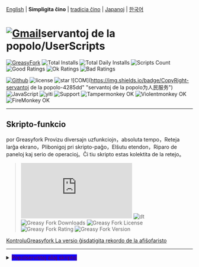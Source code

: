 [English](/en/scripts/497346 "Greasyfork Utility Toolkit") | **Simpligita ĉino** | [tradicia ĉino](/zh-TW/scripts/497346 "Greasyfork Utility Toolkit") | [Japanoj](/ja/scripts/497346 "Greasyfork Utility Toolkit") | [한국어](/ko/scripts/497346 "Greasyfork Utility Toolkit")

# [![Gmail](https://img.shields.io/badge/Contact-Gmail-yellow?svg&)](mailto:toniaiwanowskiskr47@gmail.com)servantoj de la popolo/UserScripts

[![GreasyFork](https://img.shields.io/static/v1?label=%20&message=GreasyFork&style=flat-square&labelColor=7B0000&color=960000&logo=data:image/png;base64,iVBORw0KGgoAAAANSUhEUgAAABAAAAAQCAYAAAAf8/9hAAAABmJLR0QA/wD/AP+gvaeTAAAACXBIWXMAAAsTAAALEwEAmpwYAAAAB3RJTUUH3ggEBCQHM3fXsAAAAVdJREFUOMudkz2qwkAUhc/goBaGJBgUtBCZyj0ILkpwAW7Bws4yO3AHLiCtEFD8KVREkoiFxZzX5A2KGfN4F04zMN+ce+5c4LMUgDmANYBnrnV+plBSi+FwyHq9TgA2LQpvCiEiABwMBtzv95RSfoNEHy8DYBzHrNVqVEr9BWKcqNFoxF6vx3a7zc1mYyC73a4MogBg7vs+z+czO50OW60Wt9stK5UKp9Mpj8cjq9WqDTBHnjAdxzGQZrPJw+HA31oulzbAWgLoA0CWZVBKIY5jzGYzdLtdE9DlcrFNrY98zobqOA6TJKHW2jg4nU5sNBpFDp6mhVe5?svg&VasUwDHm9Xqm15u12o+/7Hy0gD8KatOd5vN/v1FozTVN6nkchxFuI6hsAAIMg4OPxMJCXdtTbR7JJCMEgCJhlGUlyPB4XfumozInrupxMJpRSRtZlKoNYl+m/6/wDuWAjtPfsQuwAAAAASUVORK5CYII= "Greasyfork")](https://greasyfork.org/users/1169082)
![Total Installs](https://img.shields.io/badge/dynamic/json?color=0084ff&label=Total%20Installs&query=$.totalInstalls&url=https://raw.githubusercontent.com/10086100886/UserScripts/main/docs/total_installs.json)
![Total Daily Installs](https://img.shields.io/badge/dynamic/json?color=0084ff&label=Total%20Daily%20Installs&query=$.totalDailyInstalls&url=https://raw.githubusercontent.com/10086100886/UserScripts/main/docs/total_installs.json)
![Scripts Count](https://img.shields.io/badge/dynamic/json?color=1E90FF&label=Scripts%20Count&query=$.numScripts&url=https://raw.githubusercontent.com/10086100886/UserScripts/main/docs/total_installs.json)
![Good Ratings](https://img.shields.io/badge/dynamic/json?color=4CAF50&label=Good%20Ratings&query=$.totalGoodRatings&url=https://raw.githubusercontent.com/10086100886/UserScripts/main/docs/total_installs.json)
![Ok Ratings](https://img.shields.io/badge/dynamic/json?color=FF9800&label=Ok%20Ratings&query=$.totalOkRatings&url=https://raw.githubusercontent.com/10086100886/UserScripts/main/docs/total_installs.json)
![Bad Ratings](https://img.shields.io/badge/dynamic/json?color=F44336&label=Bad%20Ratings&query=$.totalBadRatings&url=https://raw.githubusercontent.com/10086100886/UserScripts/main/docs/total_installs.json)

[![Github](https://img.shields.io/badge/Github-100000?svg&logo=github&logoColor=white)](https://github.com/10086100886/)
![license](https://img.shields.io/github/license/10086100886/UserScripts?svg&style=flat-square&color=4285dd&logo=github)
![star](https://img.shields.io/github/forks/10086100886/UserScripts?svg&style=flat-square&label=Fork&color=4285dd&logo=github" "Nombro de kopioj")
![COM](https://img.shields.io/badge/CopyRight-servantoj de la popolo-4285dd" "servantoj de la popolo为人民服务")
![JavaScript](https://img.shields.io/badge/JavaScript-323330?svg&logo=javascript&logoColor=F7DF1E "JavaScript")
![yiti](https://img.shields.io/github/issues/10086100886/UserScripts/github-chinese?style=flat-square&logo=github&label=Issue "afero")
![Support](https://img.shields.io/badge/Support-Chrome%7CFirefox%7CEdge-blue?svg&)
![**Tampermonkey OK**](https://img.shields.io/badge/Tampermonkey-OK-006989?labelColor=012A36)
![**Violentmonkey OK**](https://img.shields.io/badge/Violentmonkey-OK-006989?labelColor=4B3F72)
![**FireMonkey OK**](https://img.shields.io/badge/FireMonkey-OK-006989?labelColor=885053)

---

## Skripto-funkcio

por Greasyfork Provizu diversajn uzfunkciojn，absoluta tempo，Reteja larĝa ekrano，Plibonigoj pri skripto-paĝo，Elŝutu etendon，Riparo de paneloj kaj serio de operacioj。Ĉi tiu skripto estas kolektita de la retejo。
>![size](https://img.shields.io/github/size/10086100886/UserScripts/Greasyfork%20Utility%20Toolkit.user.js?color=%23990000)
![dt](https://img.shields.io/greasyfork/dt/497346?color=%23990000&label=Installs)
![Greasy Fork Downloads](https://img.shields.io/greasyfork/dd/497346?color=%23990000)
![Greasy Fork License](https://img.shields.io/greasyfork/l/497346?color=%23990000)
![Greasy Fork Rating](https://img.shields.io/greasyfork/rating-count/497346?color=%23990000)
![Greasy Fork Version](https://img.shields.io/greasyfork/v/497346?color=%23990000)

  <p><a href="#:~:text=Ĝisdatigu informojn">KontroluGreasyfork La versio ĝisdatigita rekordo de la afiŝofaristo</a></p>

---

<details>
    <summary><mark style="background-color: rgb(17, 0, 255); color: rgb(122, 11, 39);">Popolservistoj aliaj skriptoj</mark></summary>
    <table>
        <thead>
            <tr>
                <th>Skriptonomo</th>
                <th>Skriptopriskribo</th>
                <th>GitHub</th>
                <th>Greasyfork</th>
            </tr>
        </thead>
        <tbody>
            <tr>
                <td><a href="/zh-CN/scripts/497346" target="_blank"><strong>Greasyfork Glua metiisto</strong></a></td>
                <td>Plibonigigreasyfork,Kopiu kodon，Elŝuto de skripto，Preciza tempo al sekundoj，Hejmpaĝo purigado，Diskuti unu-klakan raporton，Skripto listo saltkodo aldonita elŝuto Beligu vidi kodon kaj montri referencdosierojn，montri skripto-ikonon，Saltu al plenkreskaj skriptoj kaj aliaj operacioj</td>
                <td><a
                        href="https://raw.githubusercontent.com/10086100886/UserScripts/main/Greasyfork%20Utility%20Toolkit.user.js">Instali</a>
                </td>
                <td><a href="https://update.greasyfork.org/scripts/497346.user.js"><img
                            src="https://img.shields.io/greasyfork/dt/497346?color=%23990000&label=Installs"><br>Instali</a>
                </td>
            </tr>
            <tr>

                <td><a href="/zh-CN/scripts/497403" target="_blank"><strong>Kopiu rajtigita modifita versio</strong></a></td>
                <td>Malpermesu retpaĝojn de feko en redaktitaj versioj，verda por liberigo，ruĝa malpermeso，oranĝaj provizoraj direktoj</td>
                <td><a
                        href="https://raw.githubusercontent.com/10086100886/UserScripts/main/clipboard.user.js">Instali</a>
                </td>
                <td><a href="https://update.greasyfork.org/scripts/497403.user.js"><img
                            src="https://img.shields.io/greasyfork/dt/497403?color=%23990000&label=Installs"><br>Instali</a>
                </td>
            </tr>
            <tr>

                <td><a href="/zh-CN/scripts/497317" target="_blank"><strong>GreasyforkDetaloj validas por malfermi</strong></a></td>
                <td>La skripto-detaloj estas aldonita. Ĝi taŭgas por aldoni ligilojn Alklaku por malfermi la retpaĝon.，Klaku por kopii</td>
                <td><a
                        href="https://raw.githubusercontent.com/10086100886/UserScripts/main/Greasy%20fork%20link.user.js">Instali</a>
                </td>
                <td><a href="https://update.greasyfork.org/scripts/497317.user.js"><img
                            src="https://img.shields.io/greasyfork/dt/497317?color=%23990000&label=Installs"><br>Instali</a>
                </td>
            </tr>
            <tr>

                <td><a href="/zh-CN/scripts/497346" target="_blank"><strong>Greasyfork ranks</strong></a></td>
                <td>skriptolisto aldoni poentaron</td>
                <td><a
                        href="https://raw.githubusercontent.com/10086100886/UserScripts/main/Greasyfork%20ranks.user.js">Instali</a>
                </td>
                <td></td>
            </tr>
            <tr>

                <td><a href="/zh-CN/scripts/497682" target="_blank"><strong>MissavRezerva Asistanto</strong></a></td>
                <td>missSekurkopio de Ludlisto，Subtenu elŝuti bildojn kaj konservi video-informojn.Eksportu lokan retpaĝon Subtenu eksportadon alwebdav</td>
                <td><a
                        href="https://raw.githubusercontent.com/10086100886/UserScripts/main/missavexplorer.user.js">Instali</a>
                </td>
                <td><a href="https://update.greasyfork.org/scripts/497682.user.js"><img
                            src="https://img.shields.io/greasyfork/dt/497682?color=%23990000&label=Installs"><br>Instali</a>
                </td>
            </tr>
            <tr>

                <td><a href="/zh-CN/scripts/498625" target="_blank"><strong>Remove Link Underlines</strong></a></td>
                <td>Forigu substrekon de retpaĝo</td>
                <td><a
                        href="https://raw.githubusercontent.com/10086100886/UserScripts/main/Remove%20Link%20Underlines.user.js">Instali</a>
                </td>
                <td><a href="https://update.greasyfork.org/scripts/498625.user.js"><img
                            src="https://img.shields.io/greasyfork/dt/498625?color=%23990000&label=Installs"><br>Instali</a>
                </td>
            </tr>
            <tr>

                <td><a href="/zh-CN/scripts/498906" target="_blank"><strong>Emfazu ŝlosilvortojn sur retpaĝoj</strong></a></td>
                <td>Marku tekston sur retpaĝoj</td>
                <td><a
                        href="https://raw.githubusercontent.com/10086100886/UserScripts/main/%E7%BD%91%E9%A1%B5%E9%AB%98%E4%BA%AE%E5%85%B3%E9%94%AE%E5%AD%97%2B.user.js">Instali</a>
                </td>
                <td><a href="https://update.greasyfork.org/scripts/498906.user.js"><img
                            src="https://img.shields.io/greasyfork/dt/498906?color=%23990000&label=Installs"><br>Instali</a>
                </td>
            </tr>
            <tr>

                <td><a href="/zh-CN/scripts/498904" target="_blank"><strong>Script Finder+</strong></a></td>
                <td>Script Finder estas uzanta skripto（userscript），Ĝi helpas vin trovi kaj administri uzantskriptojn en iu ajn retejo</td>
                <td><a
                        href="https://raw.githubusercontent.com/10086100886/UserScripts/main/Script%20Finder%2B.user.js">Instali</a>
                </td>
                <td><a href="https://update.greasyfork.org/scripts/498904.user.js"><img
                            src="https://img.shields.io/greasyfork/dt/498904?color=%23990000&label=Installs"><br>Instali</a>
                </td>
            </tr>
            <tr>

                <td><a href="/zh-CN/scripts/500255" target="_blank"><strong>Alpinglu al supraj kaj malsupraj butonoj</strong></a></td>
                <td>Modifita deGreasyforkuzanta skripto Aldonu suprajn kaj malsuprajn butonojn al retpaĝoj，Faciligas rapidan movon al la supro aŭ malsupro de longaj paĝoj。 Aldonita butono kolorŝanĝo dum rulumado malsupren，3Aŭtomate ĉesas se ne estas movo ene de sekundoj</td>
                <td><a
                        href="https://raw.githubusercontent.com/10086100886/UserScripts/main/%E7%BD%AE%E9%A0%82%E5%92%8C%E7%BD%AE%E5%BA%95%E6%8C%89%E9%88%95.user.js">Instali</a>
                </td>
                <td><a href="https://update.greasyfork.org/scripts/500255.user.js"><img
                            src="https://img.shields.io/greasyfork/dt/500255?color=%23990000&label=Installs"><br>Instali</a>
                </td>
            </tr>
            <tr>

                <td><a href="/zh-CN/scripts/500262" target="_blank"><strong>Bloki specifajn retejojn de serĉrezultoj</strong></a></td>
                <td>Bloki specifajn retejojn de serĉmotorrezultoj，Helpu uzantojn filtri nedeziratajn serĉrezultojn。 Propra enigo blokanta retejon。Formato"-zhihu""-baidu" Uzita por bloki Google serĉenhavon</td>
                <td><a
                        href="https://raw.githubusercontent.com/10086100886/UserScripts/main/%E5%9C%A8%E6%90%9C%E7%B4%A2%E7%BB%93%E6%9E%9C%E4%B8%AD%E5%B1%8F%E8%94%BD%E6%8C%87%E5%AE%9A%E7%AB%99%E7%82%B9.user.js">Instali</a>
                </td>
                <td><a href="https://update.greasyfork.org/scripts/500262.user.js"><img
                            src="https://img.shields.io/greasyfork/dt/500255?color=%23990000&label=Installs"><br>Instali</a>
                </td>
            </tr>
        </tbody>
    </table>
</details>


## Trajtoj
### Skriptodetaloj

- Ŝaltu inter dokumentvido kaj retvido
- Kopiu kodon
- montri skripto-ikonon
- Forigi ikonan kaŝmemoron
- Skripthistorio aldonis instaladon
- Aldoni elŝutan butonon
- Skriptokodo montras linionumeron
- Ordigi skriptoliston laŭ krea dato
- Kopiu biblioteko deklaro
- Montru la nombron da referencitaj dosieroj
- Kopiu mallongan ligilon
- Beligi kodfragmentojn
- Beligi vidkodon

### skriptolisto

- Listigi elŝutojn de instalaĵoj de ekrano
- Ŝlosu lingvajn agordojn
- Montru taksojn
- Montru fontkodon
- Uzu heredan liston
- Montru ĉiujn lingvoskriptojn
- Movu la flankbreton
- Ordigi skriptoliston laŭ krea dato

### Beligi kontrolojn

- Kontrolu plibeligon
- Plibeligu elektajn skatolojn kaj radiobutonajn etikedojn

### Aplikebla al

- Ebligu plibonigon
- malfermu en nova fenestro
- La nombro da skriptoj montrataj en la forumo
- Detaloj validas por malfermi:
  - Forumserĉo
  - Retpaĝo malfermiĝas
  - Pop up prompto

### Hejmpaĝo

- Purigu malnovan enhavon de la hejmpaĝo
- Nombro da tagoj por purigi la hejmpaĝon
- Hejmpaĝo skripto aldono operacio
- Kaŝi lastatempajn komentojn
- Hejmpaĝo montras statistikojn

### Navigada Trinkejo

- Aldonita opcio por publikigi novajn skriptojn
- Saltu al plenkreska skripto
- Ripari navigada trinkejo stilo
- Aldonu al la navigadbreto por malfermi ĉi tiun interfacon
- Navigada stango vicigo

### retejo

- Aŭtomate ebligu plibeligon de koda redakta skatolo
- Malfermu ligilon en nova langeto
- preciza dato
- Maksimumigu retejan retumadon
- Unu-klaka raporto
- loka koda reliefigo
- Kaŝi ikonon
- montri ikonon
- Grayscale legis la komentojn
- Kaŝi legitajn komentojn
- Flanka navigada stango
- Bildo de uzanto de agento

---

## Thank you

### citita skripto

- [Auto Enable Syntax-Highlighting Source Editor](https://greasyfork.org/zh-CN/scripts/22223)
- [Greasyfork in your language](https://greasyfork.org/zh-CN/scripts/6245)
- [Greasyfork optimumigo](https://greasyfork.org/zh-CN/scripts/411837)
- [GreasyFork Copy Code Snippet](https://greasyfork.org/zh-CN/scripts/423726)
- [Download Script Button](https://greasyfork.org/zh-CN/scripts/420872)
- [GreasyFork Script Icon](https://greasyfork.org/zh-CN/scripts/6861)
- [Add "Post a new script" Link](https://greasyfork.org/zh-CN/scripts/450357)
- [Open Scripts List Sorting for Creation Date by Default](https://greasyfork.org/zh-CN/scripts/495477)
- [Absolute Time on GreasyFork](https://greasyfork.org/zh-CN/scripts/470348)
- [faldi greasyfork Eksvalidiĝis diskuto](https://greasyfork.org/scripts/426549/)
- [maximale Fensterbreite auf nutzen](https://greasyfork.org/de/scripts/36037)
- [Toggle HTML View](https://greasyfork.org/de/scripts/471149)
- [GreasyFork Header Style Fix](https://greasyfork.org/zh-CN/scripts/473269)
- [Greasy Fork Dark Theme](https://greasyfork.org/zh-CN/scripts/436913)
- [Greasyfork beligi](https://greasyfork.org/zh-CN/scripts/446849)
- [Greasy Fork Plibonigi](https://greasyfork.org/zh-CN/scripts/467078)
- [Greasy Fork URL Purigado de skriptonomoj](https://greasyfork.org/scripts/431940/)
- [Greasyfork optimumigo](https://greasyfork.org/zh-CN/scripts/475722)
- [Greasy Fork: Mark Script Discussions as Read](https://greasyfork.org/scripts/438010)
- [Greasy Fork Bookmark](https://greasyfork.org/scripts/493406)
- [GreasyFork Raportu spamajn komentojn per unu klako](https://greasyfork.org/scripts/474395)

---

## bilda montrado:

<img src="https://img.xwyue.com/i/2024/07/12/669052994d5f4.png" alt="nav.png" width="800">
<img src="https://img.xwyue.com/i/2024/07/12/66905299aaa1e.png" alt="rep2.png" width="800">
<img src="https://img.xwyue.com/i/2024/07/12/6690529a9d5e5.png" alt="rep1.png" width="800">
<img src="https://img.xwyue.com/i/2024/07/12/6690529c24d9a.png" alt="time.png" width="800">
<img src="https://img.xwyue.com/i/2024/07/12/6690529c57dab.png" alt="user.png" width="800">
<img src="https://img.xwyue.com/i/2024/07/12/6690529c62ebd.png" alt="maxw.png" width="800">
<img src="https://img.xwyue.com/i/2024/07/12/6690529c744ea.png" alt="hidec.png" width="800">
<img src="https://img.xwyue.com/i/2024/07/12/6690529c84351.png" alt="libdown.png" width="800">
<img src="https://img.xwyue.com/i/2024/07/12/6690529ca36ab.png" alt="scriptdet.png" width="800">
<img src="https://img.xwyue.com/i/2024/07/12/6690529cb6d3f.png" alt="scripcode.png" width="800">
<img src="https://img.xwyue.com/i/2024/07/12/6690529cbdc2f.png" alt="code2.png" width="800">
<img src="https://img.xwyue.com/i/2024/07/12/6690529cce8da.png" alt="hisdown.png" width="800">
<img src="https://img.xwyue.com/i/2024/07/12/6690529ccfeab.png" alt="scriptlist.png" width="800">
<img src="https://img.xwyue.com/i/2024/07/12/6690529cd54fc.png" alt="allscriptlist.png" width="800">

---

## Ĝisdatigu informojn
- 2024/7/17 2.2.0.9
  - Pliigas[GreasyFork optimumigo](https://greasyfork.org/zh-CN/scripts/475722)Skripto en duobla kolumna ekrano
  - Pliigas[GreasyFork optimumigo](https://greasyfork.org/zh-CN/scripts/475722)Beligu navigadstangon en
  - Aldoni fiksan retejon flanka agado-stango
- 2024/7/15 2.2.0.8
  
  - Plena tradicia lingvosubteno
- 2024/7/15 2.2.0.7
  
  - Aldonu flankan navigadan stangoŝaltilon
  - Aldonu bildan prokurilon
    - Bilda prokurilo ne funkcias kiam ĝi estas ebligita[GreasyFork optimumigo](https://greasyfork.org/zh-CN/scripts/475722)Bildo foliumante enen
  - Riparis la problemon de bildoj rigardataj ekster la retumilo en porteblaj aparatoj
  - Modifi por aŭtomate kontroli plibeligon dum redaktado de kodo
- 2024/7/14 2.2.0.6
  
  - Aldonita navigada trinkejo ekspansio"Pli"
  - Pliigas[Greasy Fork Plibonigi](https://greasyfork.org/zh-CN/scripts/467078)Flanka navigacia stango enen
  - Plibonigu subtenon por pluraj lingvoj
- 2024/7/13 2.2.0.5
  
  - Aldonu aŭtomatan ensaluton[GreasyFork optimumigo](https://greasyfork.org/zh-CN/scripts/475722)
  - Ripari skripton-instalan staton en montra listo
  - Plibonigu subtenon por pluraj lingvoj


---

<p><a href="https://github.com/10086100886/UserScripts"><strong>Pli da uzantaj skriptoj</strong></a> /
<a href="#">reen al la supro↑</a></p>



